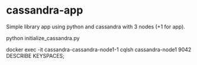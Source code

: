 # cassandra-app
Simple library app using python and cassandra with 3 nodes (+1 for app).



python initialize_cassandra.py

docker exec -it cassandra-cassandra-node1-1 cqlsh cassandra-node1 9042
 DESCRIBE KEYSPACES;

 
